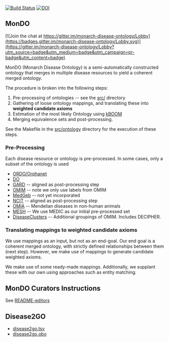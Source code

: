 [![Build Status](https://travis-ci.org/cmungall/monarch-disease-ontology.svg?branch=master)](https://travis-ci.org/cmungall/monarch-disease-ontology)
[![DOI](https://zenodo.org/badge/13996/cmungall/monarch-disease-ontology.svg)](https://zenodo.org/badge/latestdoi/13996/cmungall/monarch-disease-ontology)

## MonDO

[![Join the chat at https://gitter.im/monarch-disease-ontology/Lobby](https://badges.gitter.im/monarch-disease-ontology/Lobby.svg)](https://gitter.im/monarch-disease-ontology/Lobby?utm_source=badge&utm_medium=badge&utm_campaign=pr-badge&utm_content=badge)

MonDO (Monarch Disease Ontology) is a semi-automatically constructed
ontology that merges in multiple disease resources to yield a coherent
merged ontology.

The procedure is broken into the following steps:

 1. Pre-processing of ontologies -- see the [src/](src/) directory
 2. Gathering of loose ontology mappings, and translating these into __weighted candidate axioms__
 3. Estimation of the most likely Ontology using [kBOOM](https://github.com/monarch-initiative/kboom)
 4. Merging equivalence sets and post-processing.

See the Makefile in the [src/ontology](src/ontology) directory for the execution of these steps.

### Pre-Processing

Each disease resource or ontology is pre-processed. In some cases, only a subset of the ontology is used

 * [ORDO/Orphanet](orphanet/README.md)
 * [DO](doid/README.md)
 * [GARD](gard/README.md) -- aligned as post-processing step
 * [OMIM](omim/README.md) -- note we only use labels from OMIM
 * [MedGeb](medgen/README.md) -- not yet incorporated
 * [NCIT](ncit/README.md) -- aligned as post-processing step
 * [OMIA](omia/README.md) -- Mendelian diseases in non-human animals
 * [MESH](medic/README.md) -- We use MEDIC as our initial pre-processed set
 * [DiseaseClusters](clusters/README.md) -- Additional groupings of OMIM. Includes DECIPHER.

### Translating mappings to weighted candidate axioms

We use mappings as an input, but not as an end-goal. Our end goal is a
coherent merged ontology, with strictly defined relationships between
them (next step). However, we make use of mappings to generate
candidate weighted axioms.

We make use of some ready-made mappings. Additionally, we supplant
these with our own using approaches such as entity matching.




## MonDO Curators Instructions

See [README-editors](README-editors.md)

## Disease2GO

 * [disease2go.tsv](src/ontology/disease2go.tsv)
 * [disease2go.obo](src/ontology/disease2go.obo)



